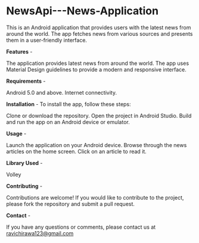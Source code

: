 # NewsApi---News-Application
This is an Android application that provides users with the latest news from around the world. The app fetches news from various sources and presents them in a user-friendly interface.

__Features__ -

The application provides latest news from around the world.
The app uses Material Design guidelines to provide a modern and responsive interface.

__Requirements__ -

Android 5.0 and above. Internet connectivity.

__Installation__ - To install the app, follow these steps:

Clone or download the repository. Open the project in Android Studio. Build and run the app on an Android device or emulator.

__Usage__ -

Launch the application on your Android device. Browse through the news articles on the home screen. Click on an article to read it.

__Library Used__ -

Volley

__Contributing__ -

Contributions are welcome! If you would like to contribute to the project, please fork the repository and submit a pull request.

__Contact__ -

If you have any questions or comments, please contact us at ravichirawa123@gmail.com
